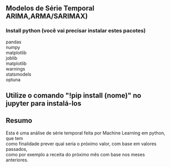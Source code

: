 ## Modelos de Série Temporal ARIMA,ARMA/SARIMAX)

### Install python (você vai precisar instalar estes pacotes)

pandas <br>
numpy <br>
matplotlib <br>
joblib <br>
matplotlib <br>
warnings <br>
statsmodels <br>
optuna <br>

## Utilize o comando "!pip install (nome)" no jupyter para instalá-los

## Resumo <br>
Esta é uma análise de série temporal feita por Machine Learning em python, que tem <br>
como finalidade prever qual seria o próximo valor, com base em valores passados, <br>
como por exemplo a receita do próximo mês com base nos meses anteriores.
